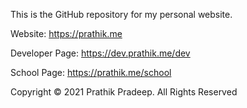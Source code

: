 This is the GitHub repository for my personal website.

Website: https://prathik.me

Developer Page: https://dev.prathik.me/dev

School Page: https://prathik.me/school

Copyright © 2021 Prathik Pradeep. All Rights Reserved
